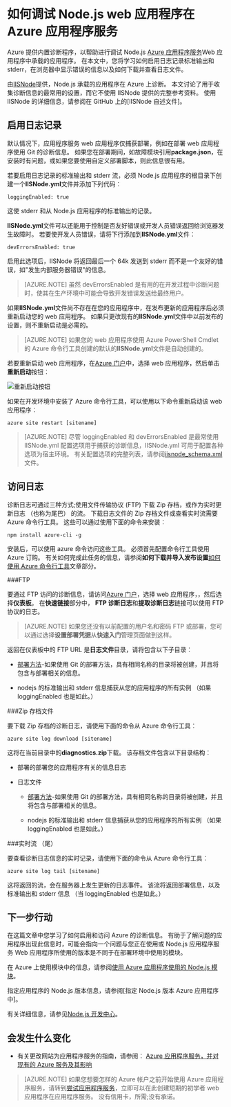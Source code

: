 <properties
    pageTitle="如何调试 Node.js web 应用程序在 Azure 应用程序服务"
    description="了解如何调试 Node.js web 应用程序在 Azure 应用程序服务。"
    tags="azure-portal"
    services="app-service\web"
    documentationCenter="nodejs"
    authors="rmcmurray"
    manager="wpickett"
    editor=""/>

<tags
    ms.service="app-service-web"
    ms.workload="web"
    ms.tgt_pltfrm="na"
    ms.devlang="nodejs"
    ms.topic="article"
    ms.date="08/11/2016"
    ms.author="robmcm"/>

# <a name="how-to-debug-a-nodejs-web-app-in-azure-app-service"></a>如何调试 Node.js web 应用程序在 Azure 应用程序服务

Azure 提供内置诊断程序，以帮助进行调试 Node.js [Azure 应用程序服务](http://go.microsoft.com/fwlink/?LinkId=529714)Web 应用程序中承载的应用程序。 在本文中，您将学习如何启用日志记录标准输出和 stderr，在浏览器中显示错误的信息以及如何下载并查看日志文件。

由[IISNode]提供，Node.js 承载的应用程序在 Azure 上诊断。 本文讨论了用于收集诊断信息的最常用的设置，而它不使用 IISNode 提供的完整参考资料。 使用 IISNode 的详细信息，请参阅在 GitHub 上的[IISNode 自述文件]。

<a id="enablelogging"></a>
## <a name="enable-logging"></a>启用日志记录

默认情况下，应用程序服务 web 应用程序仅捕获部署，例如在部署 web 应用程序使用 Git 的诊断信息。 如果您在部署期间，如故障模块引用**package.json**，在安装时有问题，或如果您要使用自定义部署脚本，则此信息很有用。

若要启用日志记录的标准输出和 stderr 流，必须 Node.js 应用程序的根目录下创建一个**IISNode.yml**文件并添加下列代码︰

    loggingEnabled: true

这使 stderr 和从 Node.js 应用程序的标准输出的记录。

**IISNode.yml**文件可以还能用于控制是否友好错误或开发人员错误返回给浏览器发生故障时。 若要使开发人员错误，请将下行添加到**IISNode.yml**文件︰

    devErrorsEnabled: true

启用此选项后，IISNode 将返回最后一个 64k 发送到 stderr 而不是一个友好的错误，如"发生内部服务器错误"的信息。

> [AZURE.NOTE] 虽然 devErrorsEnabled 是有用的在开发过程中诊断问题时，使其在生产环境中可能会导致开发错误发送给最终用户。

如果**IISNode.yml**文件尚不存在在您的应用程序中，在发布更新的应用程序后必须重新启动您的 web 应用程序。 如果只更改现有的**IISNode.yml**文件中以前发布的设置，则不重新启动是必需的。

> [AZURE.NOTE] 如果您的 web 应用程序使用 Azure PowerShell Cmdlet 的 Azure 命令行工具创建的默认的**IISNode.yml**文件是自动创建的。

若要重新启动 web 应用程序，在[Azure 门户](https://portal.azure.com)中，选择 web 应用程序，然后单击**重新启动**按钮︰

![重新启动按钮][restart-button]

如果在开发环境中安装了 Azure 命令行工具，可以使用以下命令重新启动该 web 应用程序︰

    azure site restart [sitename]

> [AZURE.NOTE] 尽管 loggingEnabled 和 devErrorsEnabled 是最常使用 IISNode.yml 配置选项用于捕获的诊断信息，IISNode.yml 可用于配置各种选项为宿主环境。 有关配置选项的完整列表，请参阅[iisnode_schema.xml](https://github.com/tjanczuk/iisnode/blob/master/src/config/iisnode_schema.xml)文件。

<a id="viewlogs"></a>
## <a name="accessing-logs"></a>访问日志

诊断日志可通过三种方式;使用文件传输协议 (FTP) 下载 Zip 存档，或作为实时更新日志 （也称为尾巴） 的流。 下载日志文件的 Zip 存档文件或查看实时流需要 Azure 命令行工具。 这些可以通过使用下面的命令来安装︰

    npm install azure-cli -g

安装后，可以使用 azure 命令访问这些工具。 必须首先配置命令行工具使用 Azure 订购。 有关如何完成此任务的信息，请参阅**如何下载并导入发布设置**[如何使用 Azure 命令行工具](../xplat-cli-connect.md)文章部分。

###<a name="ftp"></a>FTP

要通过 FTP 访问的诊断信息，请访问[Azure 门户](https://portal.azure.com)，选择 web 应用程序，，然后选择**仪表板**。 在**快速链接**部分中， **FTP 诊断日志**和**提取诊断日志**链接可以使用 FTP 协议的日志。

> [AZURE.NOTE] 如果您还没有以前配置的用户名和密码 FTP 或部署，您可以通过选择**设置部署凭据**从**快速入门**管理页面做到这样。

返回在仪表板中的 FTP URL 是**日志文件**目录，请将包含以下子目录︰

* [部署方法](web-sites-deploy.md)-如果使用 Git 的部署方法，具有相同名称的目录将被创建，并且将包含与部署相关的信息。

* nodejs 的标准输出和 stderr 信息捕获从您的应用程序的所有实例 （如果 loggingEnabled 也是如此。）

###<a name="zip-archive"></a>Zip 存档文件

要下载 Zip 存档的诊断日志，请使用下面的命令从 Azure 命令行工具︰

    azure site log download [sitename]

这将在当前目录中的**diagnostics.zip**下载。 该存档文件包含以下目录结构︰

* 部署的部署您的应用程序有关的信息日志

* 日志文件

    * [部署方法](web-sites-deploy.md)-如果使用 Git 的部署方法，具有相同名称的目录将被创建，并且将包含与部署相关的信息。

    * nodejs 的标准输出和 stderr 信息捕获从您的应用程序的所有实例 （如果 loggingEnabled 也是如此。）

###<a name="live-stream-tail"></a>实时流 （尾）

要查看诊断日志信息的实时记录，请使用下面的命令从 Azure 命令行工具︰

    azure site log tail [sitename]

这将返回的流，会在服务器上发生更新的日志事件。 该流将返回部署信息，以及标准输出和 stderr 信息 （当 loggingEnabled 也是如此。）

<a id="nextsteps"></a>
## <a name="next-steps"></a>下一步行动

在这篇文章中您学习了如何启用和访问 Azure 的诊断信息。 有助于了解问题的应用程序出现此信息时，可能会指向一个问题与您正在使用或 Node.js 应用程序服务 Web 应用程序所使用的版本是不同于在部署环境中使用的模块。

在 Azure 上使用模块中的信息，请参阅[使用 Azure 应用程序使用的 Node.js 模块](../nodejs-use-node-modules-azure-apps.md)。

指定应用程序的 Node.js 版本信息，请参阅[指定 Node.js 版本 Azure 应用程序中]。

有关详细信息，请参见[Node.js 开发中心](/develop/nodejs/)。

## <a name="whats-changed"></a>会发生什么变化
* 有关更改网站为应用程序服务的指南，请参阅︰ [Azure 应用程序服务，并对现有的 Azure 服务及其影响](http://go.microsoft.com/fwlink/?LinkId=529714)

>[AZURE.NOTE] 如果您想要怎样的 Azure 帐户之前开始使用 Azure 应用程序服务，请转到[尝试应用程序服务](http://go.microsoft.com/fwlink/?LinkId=523751)，立即可以在此创建短期的初学者 web 应用程序在应用程序服务。 没有信用卡，所需;没有承诺。

[IISNode]: https://github.com/tjanczuk/iisnode
[IISNode 自述]: https://github.com/tjanczuk/iisnode#readme
[How to Use The Azure Command-Line Interface]: ../xplat-cli-install.md
[Using Node.js Modules with Azure Applications]: ../nodejs-use-node-modules-azure-apps.md
[在 Azure 应用程序指定 Node.js 版本]: ../nodejs-specify-node-version-azure-apps.md

[restart-button]: ./media/web-sites-nodejs-debug/restartbutton.png
 
